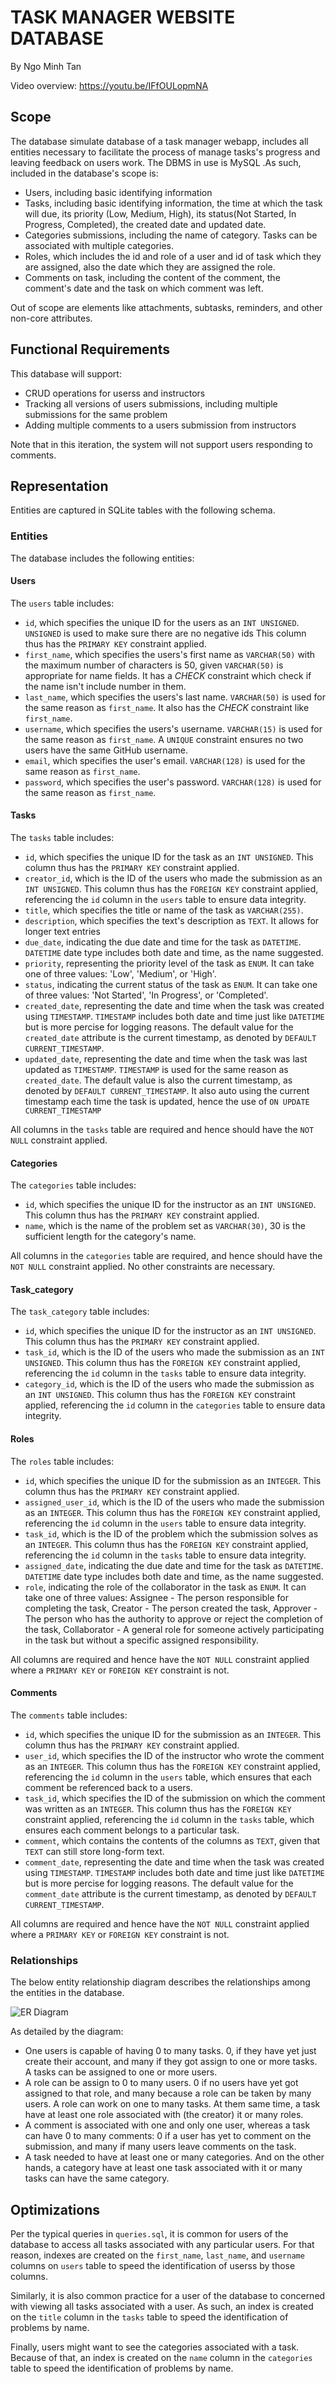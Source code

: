 # TASK MANAGER WEBSITE DATABASE

By Ngo Minh Tan

Video overview: https://youtu.be/IFfOULopmNA

## Scope

The database simulate database of a task manager webapp, includes all entities necessary to facilitate the process of manage tasks's progress and leaving feedback on users work. The DBMS in use is MySQL .As such, included in the database's scope is:

* Users, including basic identifying information
* Tasks, including basic identifying information, the time at which the task will due, its priority (Low, Medium, High), its status(Not Started, In Progress, Completed), the created date and updated date.
* Categories submissions, including the name of category. Tasks can be associated with multiple categories.
* Roles, which includes the id and role of a user and id of task which they are assigned, also the date which they are assigned the role.
* Comments on task, including the content of the comment, the comment's date and the task on which comment was left.

Out of scope are elements like attachments, subtasks, reminders, and other non-core attributes.

## Functional Requirements

This database will support:

* CRUD operations for userss and instructors
* Tracking all versions of users submissions, including multiple submissions for the same problem
* Adding multiple comments to a users submission from instructors

Note that in this iteration, the system will not support users responding to comments.

## Representation

Entities are captured in SQLite tables with the following schema.

### Entities

The database includes the following entities:

#### Users

The `users` table includes:

* `id`, which specifies the unique ID for the users as an `INT UNSIGNED`. `UNSIGNED` is used to make sure there are no negative ids This column thus has the `PRIMARY KEY` constraint applied.
* `first_name`, which specifies the users's first name as `VARCHAR(50)` with the maximum number of characters is 50, given `VARCHAR(50)` is appropriate for name fields. It has a _CHECK_ constraint which check if the name isn't include number in them. 
* `last_name`, which specifies the users's last name. `VARCHAR(50)` is used for the same reason as `first_name`. It also has the _CHECK_ constraint like `first_name`.
* `username`, which specifies the users's username. `VARCHAR(15)` is used for the same reason as `first_name`. A `UNIQUE` constraint ensures no two users have the same GitHub username.
* `email`, which specifies the user's email. `VARCHAR(128)` is used for the same reason as `first_name`. 
* `password`, which specifies the user's password. `VARCHAR(128)` is used for the same reason as `first_name`.

####  Tasks

The `tasks` table includes:

* `id`, which specifies the unique ID for the task as an `INT UNSIGNED`. This column thus has the `PRIMARY KEY` constraint applied.
* `creator_id`, which is the ID of the users who made the submission as an `INT UNSIGNED`. This column thus has the `FOREIGN KEY` constraint applied, referencing the `id` column in the `users` table to ensure data integrity.
* `title`, which specifies the title or name of the task as `VARCHAR(255)`.
* `description`, which specifies the text's description as `TEXT`. It allows for longer text entries
* `due_date`, indicating the due date and time for the task as `DATETIME`. `DATETIME` date type includes both date and time, as the name suggested.
* `priority`, representing the priority level of the task as `ENUM`. It can take one of three values: 'Low', 'Medium', or 'High'. 
* `status`, indicating the current status of the task as `ENUM`. It can take one of three values: 'Not Started', 'In Progress', or 'Completed'. 
* `created_date`, representing the date and time when the task was created using `TIMESTAMP`. `TIMESTAMP` includes both date and time just like `DATETIME` but is more percise for logging reasons. The default value for the `created_date` attribute is the current timestamp, as denoted by `DEFAULT CURRENT_TIMESTAMP`.
* `updated_date`, representing the date and time when the task was last updated as `TIMESTAMP`. `TIMESTAMP` is used for the same reason as `created_date`. The default value is also the current timestamp, as denoted by `DEFAULT CURRENT_TIMESTAMP`. It also auto using the current timestamp each time the task is updated, hence the use of `ON UPDATE CURRENT_TIMESTAMP`

All columns in the `tasks` table are required and hence should have the `NOT NULL` constraint applied.

#### Categories

The `categories` table includes:

* `id`, which specifies the unique ID for the instructor as an `INT UNSIGNED`. This column thus has the `PRIMARY KEY` constraint applied.
* `name`, which is the name of the problem set as `VARCHAR(30)`, 30 is the sufficient length for the category's name.

All columns in the `categories` table are required, and hence should have the `NOT NULL` constraint applied. No other constraints are necessary.

#### Task_category
The `task_category` table includes:
* `id`, which specifies the unique ID for the instructor as an `INT UNSIGNED`. This column thus has the `PRIMARY KEY` constraint applied.
* `task_id`, which is the ID of the users who made the submission as an `INT UNSIGNED`. This column thus has the `FOREIGN KEY` constraint applied, referencing the `id` column in the `tasks` table to ensure data integrity.
* `category_id`, which is the ID of the users who made the submission as an `INT UNSIGNED`. This column thus has the `FOREIGN KEY` constraint applied, referencing the `id` column in the `categories` table to ensure data integrity.

#### Roles

The `roles` table includes:

* `id`, which specifies the unique ID for the submission as an `INTEGER`. This column thus has the `PRIMARY KEY` constraint applied.
* `assigned_user_id`, which is the ID of the users who made the submission as an `INTEGER`. This column thus has the `FOREIGN KEY` constraint applied, referencing the `id` column in the `users` table to ensure data integrity.
* `task_id`, which is the ID of the problem which the submission solves as an `INTEGER`. This column thus has the `FOREIGN KEY` constraint applied, referencing the `id` column in the `tasks` table to ensure data integrity.
* `assigned_date`, indicating the due date and time for the task as `DATETIME`. `DATETIME` date type includes both date and time, as the name suggested.
* `role`, indicating the role of the collaborator in the task as `ENUM`. It can take one of three values: Assignee - The person responsible for completing the task, Creator - The person created the task, Approver - The person who has the authority to approve or reject the completion of the task, Collaborator - A general role for someone actively participating in the task but without a specific assigned responsibility. 

All columns are required and hence have the `NOT NULL` constraint applied where a `PRIMARY KEY` or `FOREIGN KEY` constraint is not.

#### Comments

The `comments` table includes:

* `id`, which specifies the unique ID for the submission as an `INTEGER`. This column thus has the `PRIMARY KEY` constraint applied.
* `user_id`, which specifies the ID of the instructor who wrote the comment as an `INTEGER`. This column thus has the `FOREIGN KEY` constraint applied, referencing the `id` column in the `users` table, which ensures that each comment be referenced back to a users.
* `task_id`, which specifies the ID of the submission on which the comment was written as an `INTEGER`. This column thus has the `FOREIGN KEY` constraint applied, referencing the `id` column in the `tasks` table, which ensures each comment belongs to a particular task.
* `comment`, which contains the contents of the columns as `TEXT`, given that `TEXT` can still store long-form text.
* `comment_date`, representing the date and time when the task was created using `TIMESTAMP`. `TIMESTAMP` includes both date and time just like `DATETIME` but is more percise for logging reasons. The default value for the `comment_date` attribute is the current timestamp, as denoted by `DEFAULT CURRENT_TIMESTAMP`.

All columns are required and hence have the `NOT NULL` constraint applied where a `PRIMARY KEY` or `FOREIGN KEY` constraint is not.

### Relationships

The below entity relationship diagram describes the relationships among the entities in the database.

![ER Diagram](diagram.png)

As detailed by the diagram:

* One users is capable of having 0 to many tasks. 0, if they have yet  just create their account, and many if they got assign to one or more tasks. A tasks can be assigned to one or more users. 
* A role can be assign to 0 to many users. 0 if no users have yet got assigned to that role, and many because a role can be taken by many users. 
A role can work on one to many tasks. At them same time, a task have at least one role associated with (the creator) it or many roles.
* A comment is associated with one and only one user, whereas a task can have 0 to many comments: 0 if a user has yet to comment on the submission, and many if many users leave comments on the task.
* A task needed to have at least one or many categories. And on the other hands, a category have at least one task associated with it or many tasks can have the same category.

## Optimizations

Per the typical queries in `queries.sql`, it is common for users of the database to access all tasks associated with any particular users. For that reason, indexes are created on the `first_name`, `last_name`, and `username` columns on `users` table to speed the identification of userss by those columns.

Similarly, it is also common practice for a user of the database to concerned with viewing all tasks associated with a user. As such, an index is created on the `title` column in the `tasks` table to speed the identification of problems by name.

Finally, users might want to see the categories associated with a task. Because of that, an index is created on the `name` column in the `categories`  table to speed the identification of problems by name.

